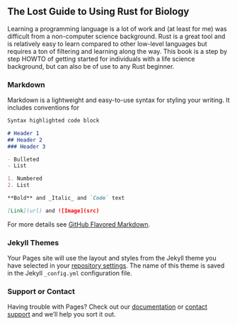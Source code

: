 ## The Lost Guide to Using Rust for Biology

Learning a programming language is a lot of work and (at least for me) was difficult from a non-computer science background. Rust is a great tool and is relatively easy to learn compared to other low-level languages but requires a ton of filtering and learning along the way. This book is a step by step HOWTO of getting started for individuals with a life science background, but can also be of use to any Rust beginner.

### Markdown

Markdown is a lightweight and easy-to-use syntax for styling your writing. It includes conventions for

```markdown
Syntax highlighted code block

# Header 1
## Header 2
### Header 3

- Bulleted
- List

1. Numbered
2. List

**Bold** and _Italic_ and `Code` text

[Link](url) and ![Image](src)
```

For more details see [GitHub Flavored Markdown](https://guides.github.com/features/mastering-markdown/).

### Jekyll Themes

Your Pages site will use the layout and styles from the Jekyll theme you have selected in your [repository settings](https://github.com/kana4/bioutils/settings/pages). The name of this theme is saved in the Jekyll `_config.yml` configuration file.

### Support or Contact

Having trouble with Pages? Check out our [documentation](https://docs.github.com/categories/github-pages-basics/) or [contact support](https://support.github.com/contact) and we’ll help you sort it out.
